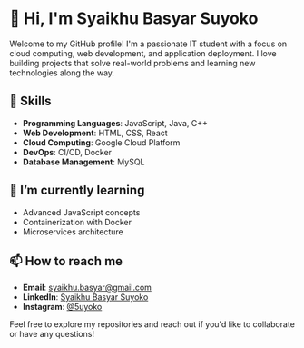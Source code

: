 # 👋 Hi, I'm Syaikhu Basyar Suyoko

Welcome to my GitHub profile! I'm a passionate IT student with a focus on cloud computing, web development, and application deployment. I love building projects that solve real-world problems and learning new technologies along the way.

## 🔧 Skills

- **Programming Languages**: JavaScript, Java, C++
- **Web Development**: HTML, CSS, React 
- **Cloud Computing**: Google Cloud Platform
- **DevOps**: CI/CD, Docker
- **Database Management**: MySQL

## 🌱 I’m currently learning

- Advanced JavaScript concepts
- Containerization with Docker
- Microservices architecture

## 📫 How to reach me

- **Email**: [syaikhu.basyar@gmail.com](mailto:syaikhu.basyar@gmail.com)
- **LinkedIn**: [Syaikhu Basyar Suyoko](https://www.linkedin.com/in/syaikhu-basyar-suyoko-71a5aa330/)
- **Instagram**: [@5uyoko](https://instagram.com/5uyoko)

Feel free to explore my repositories and reach out if you'd like to collaborate or have any questions!
